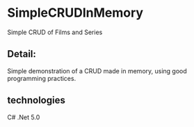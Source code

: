 # SimpleCRUDInMemory
Simple CRUD of Films and Series

## Detail:

Simple demonstration of a CRUD made in memory, using good programming practices.

## technologies

C#
.Net 5.0
